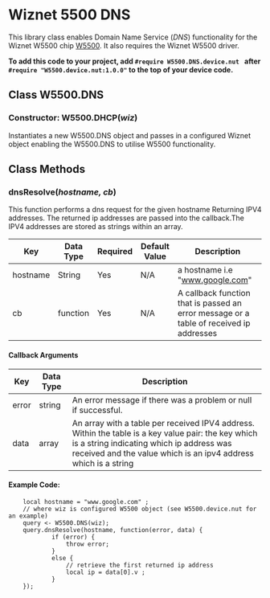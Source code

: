 # Wiznet 5500 DNS

This library class enables Domain Name Service (*DNS*) functionality for the Wiznet W5500 chip [W5500](http://wizwiki.net/wiki/lib/exe/fetch.php?media=products:w5500:w5500_ds_v106e_141230.pdf). It also requires the Wiznet W5500 driver.  

**To add this code to your project, add `#require W5500.DNS.device.nut ` after `#require "W5500.device.nut:1.0.0"` to the top of your device code.**

## Class W5500.DNS

### Constructor: W5500.DHCP(*wiz*)
Instantiates a new W5500.DNS object and passes in a configured Wiznet object
enabling the W5500.DNS to utilise W5500 functionality.

## Class Methods

### dnsResolve(*hostname, cb*)
This function performs a dns request for the given hostname Returning IPV4 addresses. The returned ip addresses are passed into the callback.The IPV4 addresses are stored as strings within an array.  

| Key | Data Type |Required | Default Value |Description |
|----|------------|---------|--------------|------------|
|hostname|String|Yes|N/A|a hostname i.e "www.google.com"|
|cb|function|Yes|N/A| A callback function that is passed an error message or a table of received ip addresses|


#### Callback Arguments
|Key |Data Type|Description|
|-----|----|----|
|error|string|An error message if there was a problem or null if successful.|
|data|array|An array with a table per received IPV4 address. Within the table is a key value pair: the key which is a string indicating which ip address was received and the value which is an ipv4 address which is a string |

#### Example Code:
```squirrel
    local hostname = "www.google.com" ;
    // where wiz is configured W5500 object (see W5500.device.nut for an example)
    query <- W5500.DNS(wiz);
    query.dnsResolve(hostname, function(error, data) {
            if (error) {
                throw error;
            }
            else {
                // retrieve the first returned ip address
                local ip = data[0].v ;
            }
    });
```
